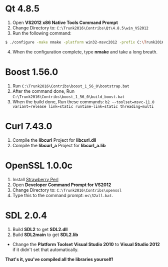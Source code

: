# Qt 4.8.5
1. Open **VS2012 x86 Native Tools Command Prompt**
2. Change Directory to: `C:\Trunk2016\Contribs\Qt\4.8.5\win_VS2012`
3. Run the following command:
```sh
$ ./configure -make nmake -platform win32-msvc2012 -prefix C:\Trunk2016\Contribs\Qt\4.8.5\win_VS2012 -opensource -confirm-license -opengl desktop -nomake examples -nomake tests -webkit -xmlpatterns
```
4. When the configuration complete, type **nmake** and take a long breath.

# Boost 1.56.0
1. Run `C:\Trunk2016\Contribs\boost_1_56_0\bootstrap.bat`
2. After the command done, Run `C:\Trunk2016\Contribs\boost_1_56_0\build_boost.bat`
3. When the build done, Run these commands: `b2 --toolset=msvc-11.0 variant=release link=static runtime-link=static threading=multi`

# Curl 7.43.0
1. Compile the **libcurl** Project for **libcurl.dll**
2. Compile the **libcurl_a** Project for **libcurl_a.lib**

# OpenSSL 1.0.0c
1. Install [Strawberry Perl](https://strawberryperl.com/)
2. Open **Developer Command Prompt for VS2012**
3. Change Directory to: `C:\Trunk2016\Contribs\openssl`
4. Type this to the command prompt: `ms\32all.bat`.

# SDL 2.0.4
1. Build **SDL2** to get **SDL2.dll**
2. Build **SDL2main** to get **SDL2.lib**
- Change the **Platform Toolset** **Visual Studio 2010** to **Visual Studio 2012** if it didn't set that automatically.

**That's it, you've compiled all the libraries yourself!**
